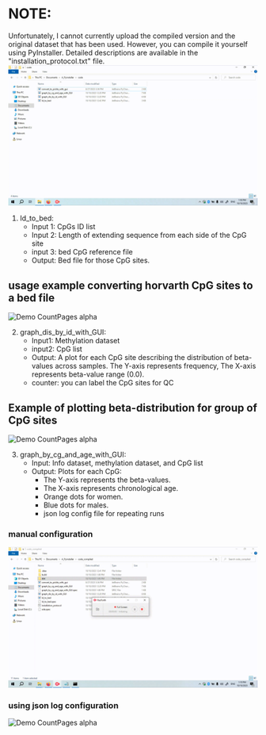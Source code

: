 # NOTE:
Unfortunately, I cannot currently upload the compiled version and the original dataset that has been used. 
However, you can compile it yourself using PyInstaller. 
Detailed descriptions are available in the "installation_protocol.txt" file.
![Demo CountPages alpha](https://github.com/noadrow/Compiled_CpG_methylation_tools/blob/main/Gifs/pyinstaller.gif?raw=true)

1) Id_to_bed:
   - Input 1: CpGs ID list
   - Input 2: Length of extending sequence from each side of the CpG site
   - input 3: bed CpG reference file
   - Output: Bed file for those CpG sites.
   
## usage example converting horvarth CpG sites to a bed file
![Demo CountPages alpha](https://github.com/noadrow/Compiled_CpG_methylation_tools/blob/main/Gifs/ID_TO_%20BED.gif?raw=true)

2) graph_dis_by_id_with_GUI:
   - Input1: Methylation dataset
   - input2: CpG list
   - Output: A plot for each CpG site
     describing the distribution of
     beta-values across samples.
     The Y-axis represents frequency,
     The X-axis represents beta-value range (0.0).
   - counter: you can label the CpG sites for QC
## Example of plotting beta-distribution for group of CpG sites 
![Demo CountPages alpha](https://github.com/noadrow/Compiled_CpG_methylation_tools/blob/main/Gifs/DIS_PLOT.gif?raw=true)

3) graph_by_cg_and_age_with_GUI:
   - Input: Info dataset, methylation dataset, and CpG list
   - Output: Plots for each CpG:
     - The Y-axis represents the beta-values.
     - The X-axis represents chronological age.
     - Orange dots for women.
     - Blue dots for males.
     - json log config file for repeating runs
### manual configuration
![Demo CountPages alpha](https://github.com/noadrow/Compiled_CpG_methylation_tools/blob/main/Gifs/MHET_TO_AGE.gif?raw=true)

### using json log configuration
![Demo CountPages alpha](https://github.com/noadrow/Compiled_CpG_methylation_tools/blob/main/Gifs/METH_TO_AGE_json.gif?raw=true)
